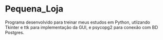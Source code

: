 # Pequena_Loja
 Programa desenvolvido para treinar meus estudos em Python, utlizando Tkinter e ttk para implementação da GUI, e psycopg2 para conexão com BD Postgres.
